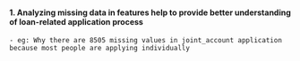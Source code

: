 #### 1. Analyzing missing data in features help to provide better understanding of loan-related application process

    - eg: Why there are 8505 missing values in joint_account application because most people are applying individually
